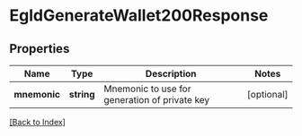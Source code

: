 # EgldGenerateWallet200Response

## Properties

Name | Type | Description | Notes
------------ | ------------- | ------------- | -------------
**mnemonic** | **string** | Mnemonic to use for generation of private key | [optional]

[[Back to Index]](../index.md)
